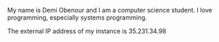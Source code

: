 My name is Demi Obenour and I am a computer science student.  I love programming, especially systems programming.

The external IP address of my instance is 35.231.34.98
